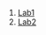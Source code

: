 1. [Lab1]( https://rpubs.com/underckit/765979 "Lab1") 
2. [Lab2]( https://rpubs.com/underckit/813506 "Lab2") 